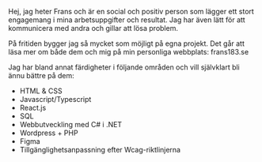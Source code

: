 Hej, jag heter Frans och är en social och positiv person som lägger ett stort engagemang i mina arbetsuppgifter och resultat. Jag har även lätt för att kommunicera med andra och gillar att lösa problem.

På fritiden bygger jag så mycket som möjligt på egna projekt. 
Det går att läsa mer om både dem och mig på min personliga webbplats: frans183.se 

Jag har bland annat färdigheter i följande områden och vill självklart bli ännu bättre på dem:
- HTML & CSS
- Javascript/Typescript
- React.js
- SQL
- Webbutveckling med C# i .NET
- Wordpress + PHP
- Figma
- Tillgänglighetsanpassning efter Wcag-riktlinjerna

